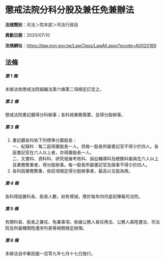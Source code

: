 # 懲戒法院分科分股及兼任免兼辦法

**法規類別**：司法＞院本部＞司法行政目

**異動日期**：2020/07/10  

**法規網址**：https://law.moj.gov.tw/LawClass/LawAll.aspx?pcode=A0020189





## 法條
##### 第 1 條
本辦法依懲戒法院組織法第六條第二項規定訂定之。

##### 第 2 條
懲戒法院書記廳得分科辦事；各科視業務需要，並得分股辦事。

##### 第 3 條
1. 書記廳各科依下列標準分置股長：  
一、紀錄科：每二庭得置股長一人。但每一股長所屬書記官不得少於四人。各庭書記官在六人以上者，亦得置股長一人。  
二、文書科、資料科、研究發展考核科、訴訟輔導科及總務科屬員在六人以上且業務繁重者，得分股辦事。每一股長所屬書記官及錄事不得少於四人。
1. 各科因業務繁重，依前項規定得分股辦事者，最高以五股為限。

##### 第 4 條
各科得設置科長、股長人數，如有增減，應於每年四月底前陳報司法院。

##### 第 5 條
有關科長、股長之兼任、免兼事項，依據公務人員任用法、公務人員陞遷法、司法院及所屬機關陞遷序列表等相關規定辦理。

##### 第 6 條
本辦法自中華民國一百零九年七月十七日施行。


